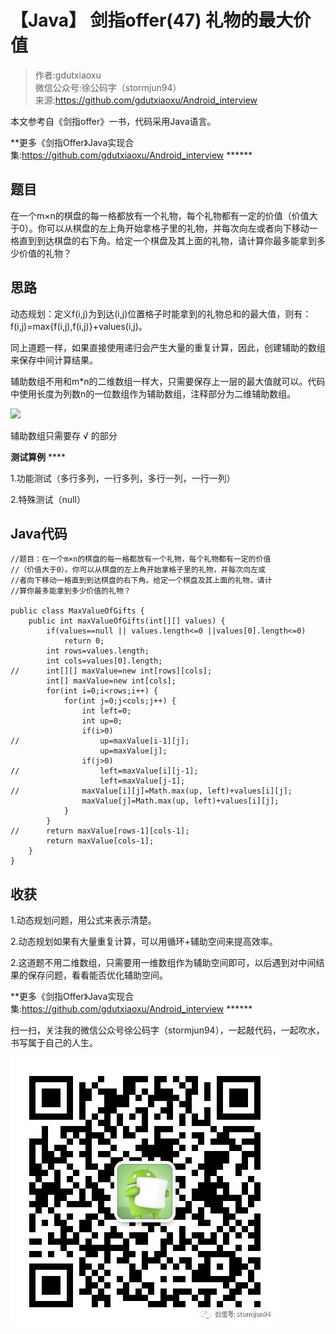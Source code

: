 # 【Java】 剑指offer(47) 礼物的最大价值  
  
> 作者:gdutxiaoxu<br/> 微信公众号:徐公码字（stormjun94）<br/>来源:https://github.com/gdutxiaoxu/Android_interview

本文参考自《剑指offer》一书，代码采用Java语言。

**更多《剑指Offer》Java实现合集:https://github.com/gdutxiaoxu/Android_interview ******

## 题目

在一个m×n的棋盘的每一格都放有一个礼物，每个礼物都有一定的价值（价值大于0）。你可以从棋盘的左上角开始拿格子里的礼物，并每次向左或者向下移动一格直到到达棋盘的右下角。给定一个棋盘及其上面的礼物，请计算你最多能拿到多少价值的礼物？

## 思路

动态规划：定义f(i,j)为到达(i,j)位置格子时能拿到的礼物总和的最大值，则有：f(i,j)=max{f(i,j),f(i,j)}+values(i,j)。

同上道题一样，如果直接使用递归会产生大量的重复计算，因此，创建辅助的数组来保存中间计算结果。

辅助数组不用和m*n的二维数组一样大，只需要保存上一层的最大值就可以。代码中使用长度为列数n的一位数组作为辅助数组，注释部分为二维辅助数组。

_![](https://img2018.cnblogs.com/blog/1407330/201811/1407330-20181113093715360-36843950.png)_

辅助数组只需要存 √ 的部分

**测试算例** ****

1.功能测试（多行多列，一行多列，多行一列，一行一列）

2.特殊测试（null）

## **Java代码**

    
    
    //题目：在一个m×n的棋盘的每一格都放有一个礼物，每个礼物都有一定的价值
    //（价值大于0）。你可以从棋盘的左上角开始拿格子里的礼物，并每次向左或
    //者向下移动一格直到到达棋盘的右下角。给定一个棋盘及其上面的礼物，请计
    //算你最多能拿到多少价值的礼物？
    
    public class MaxValueOfGifts {
    	public int maxValueOfGifts(int[][] values) {
    		if(values==null || values.length<=0 ||values[0].length<=0) 
    			return 0;
    		int rows=values.length;
    		int cols=values[0].length;
    //		int[][] maxValue=new int[rows][cols];
    		int[] maxValue=new int[cols];
    		for(int i=0;i<rows;i++) {
    			for(int j=0;j<cols;j++) {
    				int left=0;
    				int up=0;
    				if(i>0)
    //					up=maxValue[i-1][j];
    					up=maxValue[j];
    				if(j>0)
    //					left=maxValue[i][j-1];
    					left=maxValue[j-1];
    //				maxValue[i][j]=Math.max(up, left)+values[i][j];
    				maxValue[j]=Math.max(up, left)+values[i][j];
    			}
    		}
    //		return maxValue[rows-1][cols-1];
    		return maxValue[cols-1];
    	}
    }
    

## **收获**

1.动态规划问题，用公式来表示清楚。

2.动态规划如果有大量重复计算，可以用循环+辅助空间来提高效率。

2.这道题不用二维数组，只需要用一维数组作为辅助空间即可，以后遇到对中间结果的保存问题，看看能否优化辅助空间。

**更多《剑指Offer》Java实现合集:https://github.com/gdutxiaoxu/Android_interview ******

扫一扫，关注我的微信公众号徐公码字（stormjun94），一起敲代码，一起吹水，书写属于自己的人生。

![](https://raw.githubusercontent.com/gdutxiaoxu/blog_pic/master/offer/20200722234908.png)